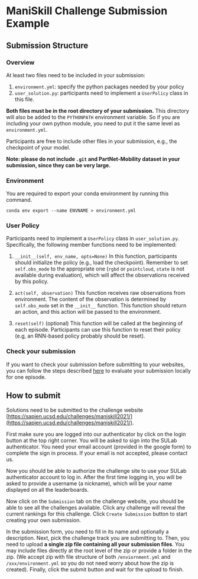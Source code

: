 # ManiSkill Challenge Submission Example

## Submission Structure 

### Overview
At least two files need to be included in your submission:
1. `environment.yml`: specify the python packages needed by your policy
2. `user_solution.py`:  participants need to implement a `UserPolicy` class in this file.

**Both files must be in the root directory of your submission.** This directory will
also be added to the `PYTHONPATH` environment variable. So if you are including
your own python module, you need to put it the same level as `environment.yml`.

Participants are free to include other files in your submission, e.g., the
checkpoint of your model.

**Note: please do not include `.git` and PartNet-Mobility dataset in your submission, since they can be very large.**

### Environment
You are required to export your conda environment by running this command.
```
conda env export --name ENVNAME > environment.yml
```

### User Policy
Participants need to implement a `UserPolicy` class in `user_solution.py`.
Specifically, the following member functions need to be implemented:
1. `__init__(self, env_name, opts=None)`
In this function, participants should initialize the policy (e.g., load the checkpoint).
Remember to set `self.obs_mode` to the appropriate one (`rgbd` or `pointcloud`, `state` is not available during evaluation), which will affect the observations received by this policy.

2. `act(self, observation)`
This function receives raw observations from environment. 
The content of the observation is determined by `self.obs_mode` set in the `__init__` function.
This function should return an action, and this action will be passed to the environment.

3. `reset(self)` (optional)
This function will be called at the beginning of each episode.
Participants can use this function to reset their policy (e.g, an RNN-based policy probably should be reset).

### Check your submission
If you want to check your submission before submitting to your websites, 
you can follow the steps described [here](https://github.com/haosulab/ManiSkill#evaluation) 
to evaluate your submission locally for one episode.

## How to submit
Solutions need to be submitted to the challenge website
[https://sapien.ucsd.edu/challenges/maniskill2021/](https://sapien.ucsd.edu/challenges/maniskill2021/).

First make sure you are logged into our authenticator by click on the login
button at the top right corner. You will be asked to sign into the SULab
authenticator. You need your email account (provided in the google form) to complete the sign
in process. If your email is not accepted, please contact us.

Now you should be able to authorize the challenge site to use your SULab
authenticator account to log in. After the first time logging in, you will be
asked to provide a username (a nickname), which will be your name displayed on
all the leaderboards.

Now click on the `Submission` tab on the challenge website, you should be able
to see all the challenges available. Click any challenge will reveal the current
rankings for this challenge. Click `Create Submission` button to start creating
your own submission.

In the submission form, you need to fill in its name and optionally a
description. Next, pick the challenge track you are submitting to. Then, you
need to upload **a single zip file containing all your submission files**. You may
include files directly at the root level of the zip or provide a folder in the
zip. (We accept zip with file structure of both `/enviornment.yml` and
`/xxx/environment.yml` so you do not need worry about how the zip is created).
Finally, click the submit button and wait for the upload to finish.

